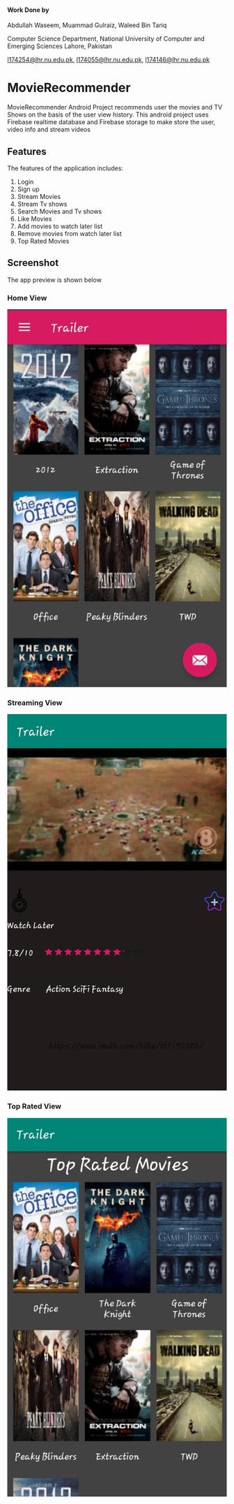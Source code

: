 #### Work Done by
Abdullah Waseem, Muammad Gulraiz, Waleed Bin Tariq

Computer Science Department, National University of Computer and Emerging Sciences
Lahore, Pakistan

l174254@lhr.nu.edu.pk, l174055@lhr.nu.edu.pk, l174146@lhr.nu.edu.pk


# MovieRecommender
MovieRecommender Android Project recommends user the movies and TV Shows on the basis of the user view history. This android project uses Firebase realtime database
and Firebase storage to make store the user, video info and stream videos
## Features
The features of the application includes:
1. Login
2. Sign up
3. Stream Movies
4. Stream Tv shows
5. Search Movies and Tv shows
6. Like Movies
7. Add movies to watch later list
8. Remove movies from watch later list
9. Top Rated Movies

## Screenshot
The app preview is shown below </br>
### Home View
![home-screen](https://github.com/Gulraiz832/MovieRecommender/blob/master/movie_recommender_images/home.jpeg?raw=true)
### Streaming View
![streaming-screen](https://github.com/Gulraiz832/MovieRecommender/blob/master/movie_recommender_images/stream.jpeg?raw=true)
### Top Rated View
![top-rated](https://github.com/Gulraiz832/MovieRecommender/blob/master/movie_recommender_images/toprated.jpeg?raw=true)
